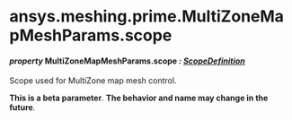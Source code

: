 # ansys.meshing.prime.MultiZoneMapMeshParams.scope



#### *property* MultiZoneMapMeshParams.scope *: [ScopeDefinition](ansys.meshing.prime.ScopeDefinition.md#ansys.meshing.prime.ScopeDefinition)*

Scope used for MultiZone map mesh control.

**This is a beta parameter**. **The behavior and name may change in the future**.

<!-- !! processed by numpydoc !! -->
